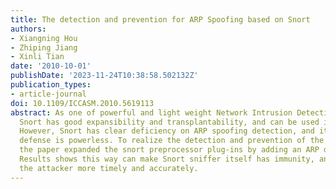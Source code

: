 ```yaml
---
title: The detection and prevention for ARP Spoofing based on Snort
authors:
- Xiangning Hou
- Zhiping Jiang
- Xinli Tian
date: '2010-10-01'
publishDate: '2023-11-24T10:38:58.502132Z'
publication_types:
- article-journal
doi: 10.1109/ICCASM.2010.5619113
abstract: As one of powerful and light weight Network Intrusion Detection System,
  Snort has good expansibility and transplantability, and can be used in various environments.
  However, Snort has clear deficiency on ARP spoofing detection, and its own ARP spoofing
  defense is powerless. To realize the detection and prevention of the ARP spoofing,
  the paper expanded the snort preprocessor plug-ins by adding an ARP detection module.
  Results shows this way can make Snort sniffer itself has immunity, and make locate
  the attacker more timely and accurately.
---
```

